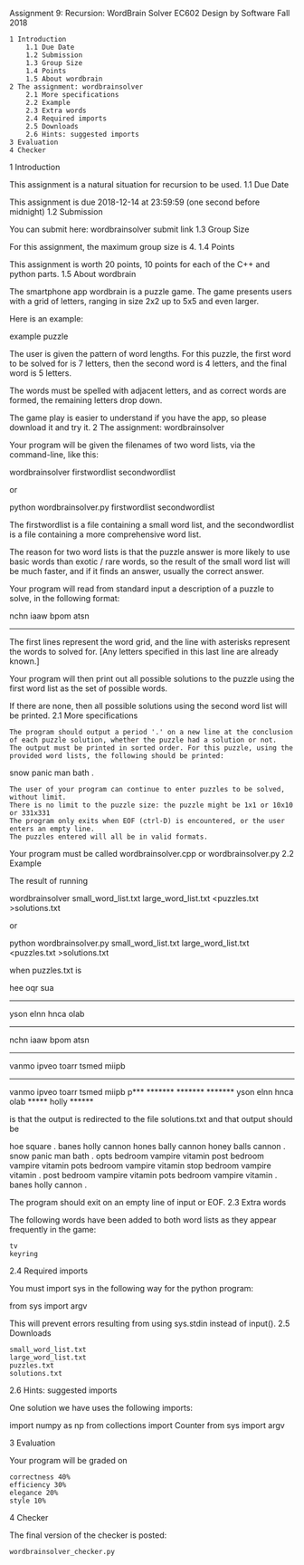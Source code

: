 
Assignment 9: Recursion: WordBrain Solver
EC602 Design by Software
Fall 2018

    1 Introduction
        1.1 Due Date
        1.2 Submission
        1.3 Group Size
        1.4 Points
        1.5 About wordbrain
    2 The assignment: wordbrainsolver
        2.1 More specifications
        2.2 Example
        2.3 Extra words
        2.4 Required imports
        2.5 Downloads
        2.6 Hints: suggested imports
    3 Evaluation
    4 Checker

1 Introduction

This assignment is a natural situation for recursion to be used.
1.1 Due Date

This assignment is due 2018-12-14 at 23:59:59 (one second before midnight)
1.2 Submission

You can submit here: wordbrainsolver submit link
1.3 Group Size

For this assignment, the maximum group size is 4.
1.4 Points

This assignment is worth 20 points, 10 points for each of the C++ and python parts.
1.5 About wordbrain

The smartphone app wordbrain is a puzzle game. The game presents users with a grid of letters, ranging in size 2x2 up to 5x5 and even larger.

Here is an example:

example puzzle

The user is given the pattern of word lengths. For this puzzle, the first word to be solved for is 7 letters, then the second word is 4 letters, and the final word is 5 letters.

The words must be spelled with adjacent letters, and as correct words are formed, the remaining letters drop down.

The game play is easier to understand if you have the app, so please download it and try it.
2 The assignment: wordbrainsolver

Your program will be given the filenames of two word lists, via the command-line, like this:

wordbrainsolver firstwordlist secondwordlist

or

python wordbrainsolver.py firstwordlist secondwordlist

The firstwordlist is a file containing a small word list, and the secondwordlist is a file containing a more comprehensive word list.

The reason for two word lists is that the puzzle answer is more likely to use basic words than exotic / rare words, so the result of the small word list will be much faster, and if it finds an answer, usually the correct answer.

Your program will read from standard input a description of a puzzle to solve, in the following format:

nchn
iaaw
bpom
atsn
**** ***** *** ****

The first lines represent the word grid, and the line with asterisks represent the words to solved for. [Any letters specified in this last line are already known.]

Your program will then print out all possible solutions to the puzzle using the first word list as the set of possible words.

If there are none, then all possible solutions using the second word list will be printed.
2.1 More specifications

    The program should output a period '.' on a new line at the conclusion of each puzzle solution, whether the puzzle had a solution or not.
    The output must be printed in sorted order. For this puzzle, using the provided word lists, the following should be printed:

snow panic man bath
.

    The user of your program can continue to enter puzzles to be solved, without limit.
    There is no limit to the puzzle size: the puzzle might be 1x1 or 10x10 or 331x331
    The program only exits when EOF (ctrl-D) is encountered, or the user enters an empty line.
    The puzzles entered will all be in valid formats.

Your program must be called wordbrainsolver.cpp or wordbrainsolver.py
2.2 Example

The result of running

wordbrainsolver small_word_list.txt large_word_list.txt <puzzles.txt >solutions.txt

or

python wordbrainsolver.py small_word_list.txt large_word_list.txt <puzzles.txt >solutions.txt

when puzzles.txt is

hee
oqr
sua
*** ******
yson
elnn
hnca
olab
***** ***** ******
nchn
iaaw
bpom
atsn
**** ***** *** ****
vanmo
ipveo
toarr
tsmed
miipb
**** ******* ******* *******
vanmo
ipveo
toarr
tsmed
miipb
p*** ******* ******* *******
yson
elnn
hnca
olab
***** holly ******

is that the output is redirected to the file solutions.txt and that output should be

hoe square
.
banes holly cannon
hones bally cannon
honey balls cannon
.
snow panic man bath
.
opts bedroom vampire vitamin
post bedroom vampire vitamin
pots bedroom vampire vitamin
stop bedroom vampire vitamin
.
post bedroom vampire vitamin
pots bedroom vampire vitamin
.
banes holly cannon
.

The program should exit on an empty line of input or EOF.
2.3 Extra words

The following words have been added to both word lists as they appear frequently in the game:

    tv
    keyring

2.4 Required imports

You must import sys in the following way for the python program:

from sys import argv

This will prevent errors resulting from using sys.stdin instead of input().
2.5 Downloads

    small_word_list.txt
    large_word_list.txt
    puzzles.txt
    solutions.txt

2.6 Hints: suggested imports

One solution we have uses the following imports:

import numpy as np
from collections import Counter
from sys import argv

3 Evaluation

Your program will be graded on

    correctness 40%
    efficiency 30%
    elegance 20%
    style 10%

4 Checker

The final version of the checker is posted:

    wordbrainsolver_checker.py

